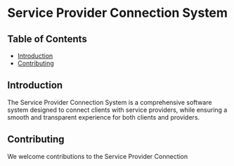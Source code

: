 # Service Provider Connection System

## Table of Contents
- [Introduction](#introduction)
- [Contributing](#contributing)

## Introduction
The Service Provider Connection System is a comprehensive software system designed to connect clients with service providers, while ensuring a smooth and transparent experience for both clients and providers.

## Contributing
We welcome contributions to the Service Provider Connection
